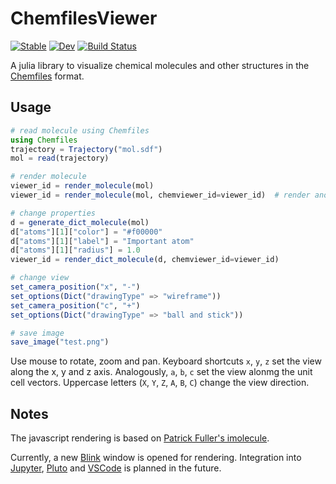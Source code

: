 # ChemfilesViewer

[![Stable](https://img.shields.io/badge/docs-stable-blue.svg)](https://alexriss.github.io/ChemfilesViewer.jl/stable)
[![Dev](https://img.shields.io/badge/docs-dev-blue.svg)](https://alexriss.github.io/ChemfilesViewer.jl/dev)
[![Build Status](https://github.com/alexriss/ChemfilesViewer.jl/workflows/CI/badge.svg)](https://github.com/alexriss/ChemfilesViewer.jl/actions)


A julia library to visualize chemical molecules and other structures in the [Chemfiles](https://github.com/chemfiles/Chemfiles.jl) format.

## Usage

```julia
# read molecule using Chemfiles
using Chemfiles
trajectory = Trajectory("mol.sdf")
mol = read(trajectory)

# render molecule
viewer_id = render_molecule(mol)
viewer_id = render_molecule(mol, chemviewer_id=viewer_id)  # render another molecule in the same window

# change properties
d = generate_dict_molecule(mol)
d["atoms"][1]["color"] = "#f00000"
d["atoms"][1]["label"] = "Important atom"
d["atoms"][1]["radius"] = 1.0
viewer_id = render_dict_molecule(d, chemviewer_id=viewer_id)

# change view
set_camera_position("x", "-")
set_options(Dict("drawingType" => "wireframe"))
set_camera_position("c", "+")
set_options(Dict("drawingType" => "ball and stick"))

# save image
save_image("test.png")
```

Use mouse to rotate, zoom and pan. Keyboard shortcuts `x`, `y`, `z` set the view along the x, y and z axis.
Analogously, `a`, `b`, `c` set the view alonmg the unit cell vectors. Uppercase letters (`X`, `Y`, `Z`, `A`, `B`, `C`) change the view direction.

## Notes

The javascript rendering is based on [Patrick Fuller's imolecule](https://github.com/patrickfuller/imolecule).

Currently, a new [Blink](https://github.com/JuliaGizmos/Blink.jl) window is opened for rendering. Integration into [Jupyter](https://jupyter.org/), [Pluto](https://github.com/fonsp/Pluto.jl) and [VSCode](https://code.visualstudio.com/) is planned in the future.